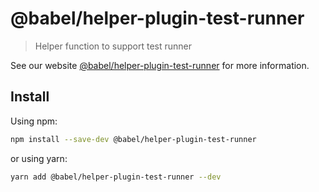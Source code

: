 # @babel/helper-plugin-test-runner

> Helper function to support test runner

See our website [@babel/helper-plugin-test-runner](https://babeljs.io/docs/en/next/babel-helper-plugin-test-runner.html) for more information.

## Install

Using npm:

```sh
npm install --save-dev @babel/helper-plugin-test-runner
```

or using yarn:

```sh
yarn add @babel/helper-plugin-test-runner --dev
```
